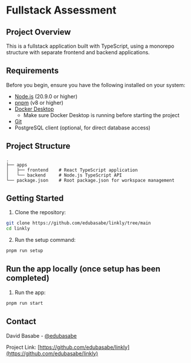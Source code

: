 # Fullstack Assessment

## Project Overview

This is a fullstack application built with TypeScript, using a monorepo structure with separate frontend and backend applications.

## Requirements

Before you begin, ensure you have the following installed on your system:

- [Node.js](https://nodejs.org/) (20.9.0 or higher)
- [pnpm](https://pnpm.io/) (v8 or higher)
- [Docker Desktop](https://www.docker.com/products/docker-desktop/)
  - Make sure Docker Desktop is running before starting the project
- [Git](https://git-scm.com/)
- PostgreSQL client (optional, for direct database access)

## Project Structure

```
.
├── apps
│   ├── frontend    # React TypeScript application
│   └── backend     # Node.js TypeScript API
└── package.json    # Root package.json for workspace management
```

## Getting Started

1. Clone the repository:

```bash
git clone https://github.com/edubasabe/linkly/tree/main
cd linkly
```

2. Run the setup command:

```bash
pnpm run setup
```

## Run the app locally (once setup has been completed)

1. Run the app:

```bash
pnpm run start
```

## Contact

David Basabe - [@edubasabe](https://github.com/edubasabe)

Project Link: [https://github.com/edubasabe/linkly](https://github.com/edubasabe/linkly)

